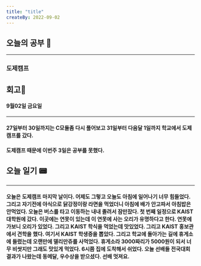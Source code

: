 ```yaml
---
title: "title"
createBy: 2022-09-02
---
```

## 오늘의 공부 🎉
---
### 도제캠프

## 회고🎇
#### 9월02일 금요일
---
#### 27일부터 30일까지는 C모듈좀 다시 풀어보고 31일부터 다음달 1일까지 학교에서 도제캠프를 갔다.
#### 도제캠프 때문에 이번주 3일은 공부를 못했다.

## 오늘 일기 📟
---
#### 오늘은 도제캠프 마지막 날이다. 어제도 그렇고 오늘도 아침에 일어나기 너무 힘들었다. 그리고 자기전에 야식으로 닭강정이랑 라면을 먹었더니 아침에 배가 안고파서 아침밥은 안먹었다. 오늘은 버스를 타고 이동하는 내내 졸려서 잠만잤다. 첫 번째 일정으로 KAIST 대학원에 갔다. 이곳에는 연못이 있는데 이 연못에 사는 오리가 유명하다고 한다. 연못에 가보니 오리가 있었다. 그리고 KAIST 학식을 먹었는데 맛있었다. 그리고 KAIST 홍보관에서 견학을 했다. 여기서 KAIST 학생증을 뽑았다. 그리고 학교에 돌아가는 길에 휴게소에 들렸는데 오랜만에 델리만쥬를 사먹었다. 휴게소라 3000짜리가 5000원이 되서 너무 비쌋지만 그래도 맛있게 먹었다. 6시쯤 집에 도착해서 쉬었다. 오늘 선배들 전국대회 결과가 나왔는데 동메달, 우수상을 받으셨다. 선배 멋져요.